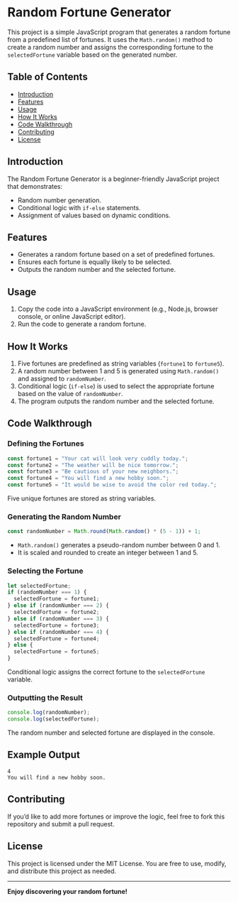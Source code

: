 # Random Fortune Generator

This project is a simple JavaScript program that generates a random fortune from a predefined list of fortunes. It uses the `Math.random()` method to create a random number and assigns the corresponding fortune to the `selectedFortune` variable based on the generated number.

## Table of Contents

- [Introduction](#introduction)
- [Features](#features)
- [Usage](#usage)
- [How It Works](#how-it-works)
- [Code Walkthrough](#code-walkthrough)
- [Contributing](#contributing)
- [License](#license)

## Introduction

The Random Fortune Generator is a beginner-friendly JavaScript project that demonstrates:
- Random number generation.
- Conditional logic with `if-else` statements.
- Assignment of values based on dynamic conditions.

## Features

- Generates a random fortune based on a set of predefined fortunes.
- Ensures each fortune is equally likely to be selected.
- Outputs the random number and the selected fortune.

## Usage

1. Copy the code into a JavaScript environment (e.g., Node.js, browser console, or online JavaScript editor).
2. Run the code to generate a random fortune.

## How It Works

1. Five fortunes are predefined as string variables (`fortune1` to `fortune5`).
2. A random number between 1 and 5 is generated using `Math.random()` and assigned to `randomNumber`.
3. Conditional logic (`if-else`) is used to select the appropriate fortune based on the value of `randomNumber`.
4. The program outputs the random number and the selected fortune.

## Code Walkthrough

### Defining the Fortunes

```javascript
const fortune1 = "Your cat will look very cuddly today.";
const fortune2 = "The weather will be nice tomorrow.";
const fortune3 = "Be cautious of your new neighbors.";
const fortune4 = "You will find a new hobby soon.";
const fortune5 = "It would be wise to avoid the color red today.";
```

Five unique fortunes are stored as string variables.

### Generating the Random Number

```javascript
const randomNumber = Math.round(Math.random() * (5 - 1)) + 1;
```

- `Math.random()` generates a pseudo-random number between 0 and 1.
- It is scaled and rounded to create an integer between 1 and 5.

### Selecting the Fortune

```javascript
let selectedFortune;
if (randomNumber === 1) {
  selectedFortune = fortune1;
} else if (randomNumber === 2) {
  selectedFortune = fortune2;
} else if (randomNumber === 3) {
  selectedFortune = fortune3;
} else if (randomNumber === 4) {
  selectedFortune = fortune4;
} else {
  selectedFortune = fortune5;
}
```

Conditional logic assigns the correct fortune to the `selectedFortune` variable.

### Outputting the Result

```javascript
console.log(randomNumber);
console.log(selectedFortune);
```

The random number and selected fortune are displayed in the console.

## Example Output

```
4
You will find a new hobby soon.
```

## Contributing

If you’d like to add more fortunes or improve the logic, feel free to fork this repository and submit a pull request.

## License

This project is licensed under the MIT License. You are free to use, modify, and distribute this project as needed.

---

**Enjoy discovering your random fortune!**
